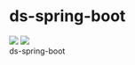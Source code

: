 # ds-spring-boot   
![](https://img.shields.io/badge/language-Java-brightgreen.svg)
![](https://img.shields.io/badge/license-Apache%202-4EB1BA.svg)  
ds-spring-boot
